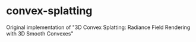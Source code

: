# convex-splatting
Original implementation of "3D Convex Splatting: Radiance Field Rendering with 3D Smooth Convexes"
